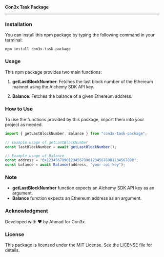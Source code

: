 **Con3x Task Package**

---

### Installation

You can install this npm package by typing the following command in your terminal:

```
npm install con3x-task-package
```

### Usage

This npm package provides two main functions:

1. **getLastBlockNumber**: Fetches the last block number of the Ethereum mainnet using the Alchemy SDK API key.

2. **Balance**: Fetches the balance of a given Ethereum address.

### How to Use

To use the functions provided by this package, import them into your project as needed.

```typescript
import { getLastBlockNumber, Balance } from "con3x-task-package";

// Example usage of getLastBlockNumber
const lastBlockNumber = await getLastBlockNumber();

// Example usage of Balance
const address = "0x1234567890123456789012345678901234567890";
const balance = await Balance(address, "your-api-key");
```

### Note

- **getLastBlockNumber** function expects an Alchemy SDK API key as an argument.
- **Balance** function expects an Ethereum address as an argument.

### Acknowledgment

Developed with ❤️ by Ahmad for Con3x.

### License

This package is licensed under the MIT License. See the [LICENSE](LICENSE) file for details.
